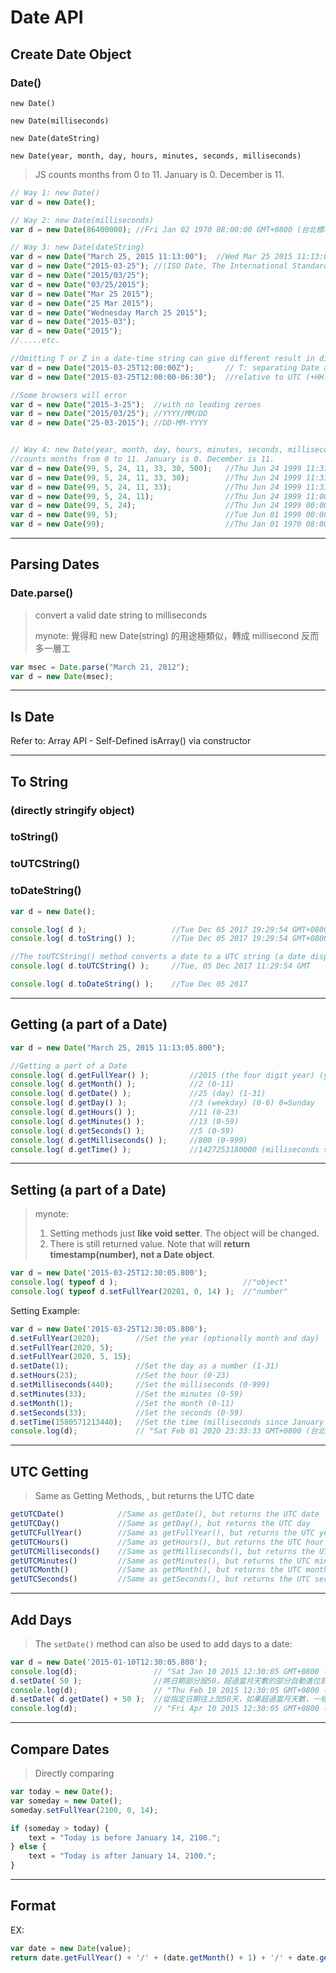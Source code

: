 # Date API

## Create Date Object

### Date()

`new Date()`

`new Date(milliseconds)`

`new Date(dateString)`

`new Date(year, month, day, hours, minutes, seconds, milliseconds)`

> JS counts months from 0 to 11. January is 0. December is 11.

````js
// Way 1: new Date()
var d = new Date();

// Way 2: new Date(milliseconds)
var d = new Date(86400000); //Fri Jan 02 1970 08:00:00 GMT+0800 (台北標準時間)

// Way 3: new Date(dateString)
var d = new Date("March 25, 2015 11:13:00");  //Wed Mar 25 2015 11:13:00 GMT+0800 (台北標準時間)
var d = new Date("2015-03-25"); //(ISO Date, The International Standard)
var d = new Date("2015/03/25");
var d = new Date("03/25/2015");
var d = new Date("Mar 25 2015");
var d = new Date("25 Mar 2015");
var d = new Date("Wednesday March 25 2015");
var d = new Date("2015-03");
var d = new Date("2015");
//.....etc.

//Omitting T or Z in a date-time string can give different result in different browser.
var d = new Date("2015-03-25T12:00:00Z");       // T: separating Date and time; Z: UTC time
var d = new Date("2015-03-25T12:00:00-06:30");  //relative to UTC (+HH:MM or -HH:MM)

//Some browsers will error
var d = new Date("2015-3-25");  //with no leading zeroes
var d = new Date("2015/03/25"); //YYYY/MM/DD
var d = new Date("25-03-2015"); //DD-MM-YYYY


// Way 4: new Date(year, month, day, hours, minutes, seconds, milliseconds)
//counts months from 0 to 11. January is 0. December is 11.
var d = new Date(99, 5, 24, 11, 33, 30, 500);   //Thu Jun 24 1999 11:33:30 GMT+0800 (台北標準時間)
var d = new Date(99, 5, 24, 11, 33, 30);        //Thu Jun 24 1999 11:33:30 GMT+0800 (台北標準時間)
var d = new Date(99, 5, 24, 11, 33);            //Thu Jun 24 1999 11:33:00 GMT+0800 (台北標準時間)
var d = new Date(99, 5, 24, 11);                //Thu Jun 24 1999 11:00:00 GMT+0800 (台北標準時間)
var d = new Date(99, 5, 24);                    //Thu Jun 24 1999 00:00:00 GMT+0800 (台北標準時間)
var d = new Date(99, 5);                        //Tue Jun 01 1999 00:00:00 GMT+0800 (台北標準時間)
var d = new Date(99);                           //Thu Jan 01 1970 08:00:00 GMT+0800 (台北標準時間) (incorrect)
````



----

## Parsing Dates

### Date.parse()

> convert a valid date string to milliseconds
>
> mynote:
> 覺得和 new Date(string) 的用途極類似，轉成 millisecond 反而多一層工

```js
var msec = Date.parse("March 21, 2012");
var d = new Date(msec);
```

----

## Is Date

Refer to: Array API - Self-Defined isArray() via constructor

----

## To String

### (directly stringify object)

### toString()

### toUTCString()

### toDateString()

````js
var d = new Date();

console.log( d );                   //Tue Dec 05 2017 19:29:54 GMT+0800 (台北標準時間)
console.log( d.toString() );        //Tue Dec 05 2017 19:29:54 GMT+0800 (台北標準時間)

//The toUTCString() method converts a date to a UTC string (a date display standard).
console.log( d.toUTCString() );     //Tue, 05 Dec 2017 11:29:54 GMT

console.log( d.toDateString() );    //Tue Dec 05 2017
````



----

## Getting (a part of a Date)

````js
var d = new Date("March 25, 2015 11:13:05.800");

//Getting a part of a Date
console.log( d.getFullYear() );         //2015 (the four digit year) (yyyy)
console.log( d.getMonth() );            //2 (0-11)
console.log( d.getDate() );             //25 (day) (1-31)
console.log( d.getDay() );              //3 (weekday) (0-6) 0=Sunday
console.log( d.getHours() );            //11 (0-23)
console.log( d.getMinutes() );          //13 (0-59)
console.log( d.getSeconds() );          //5 (0-59)
console.log( d.getMilliseconds() );     //800 (0-999)
console.log( d.getTime() );             //1427253180000 (milliseconds since January 1, 1970)
````



----

## Setting (a part of a Date)

> mynote:
>
> 1. Setting methods just __like void setter__. The object will be changed.
> 2. There is still returned value. Note that will __return timestamp(number), not a Date object__.

````js
var d = new Date('2015-03-25T12:30:05.800');
console.log( typeof d );                            //"object"
console.log( typeof d.setFullYear(20201, 0, 14) );  //"number"
````



Setting Example:

````js
var d = new Date('2015-03-25T12:30:05.800');
d.setFullYear(2020);        //Set the year (optionally month and day)
d.setFullYear(2020, 5);
d.setFullYear(2020, 5, 15);
d.setDate(1);               //Set the day as a number (1-31)
d.setHours(23);             //Set the hour (0-23)
d.setMilliseconds(440);     //Set the milliseconds (0-999)
d.setMinutes(33);           //Set the minutes (0-59)
d.setMonth(1);              //Set the month (0-11)
d.setSeconds(33);           //Set the seconds (0-59)
d.setTime(1580571213440);   //Set the time (milliseconds since January 1, 1970)
console.log(d);             // "Sat Feb 01 2020 23:33:33 GMT+0800 (台北標準時間)"
````



----

## UTC Getting

> Same as Getting Methods, , but returns the UTC date

````js
getUTCDate()            //Same as getDate(), but returns the UTC date
getUTCDay()             //Same as getDay(), but returns the UTC day
getUTCFullYear()        //Same as getFullYear(), but returns the UTC year
getUTCHours()           //Same as getHours(), but returns the UTC hour
getUTCMilliseconds()    //Same as getMilliseconds(), but returns the UTC milliseconds
getUTCMinutes()         //Same as getMinutes(), but returns the UTC minutes
getUTCMonth()           //Same as getMonth(), but returns the UTC month
getUTCSeconds()         //Same as getSeconds(), but returns the UTC seconds
````



----

## Add Days

> The `setDate()` method can also be used to add days to a date:

````js
var d = new Date('2015-01-10T12:30:05.800');
console.log(d);                 // "Sat Jan 10 2015 12:30:05 GMT+0800 (台北標準時間)"
d.setDate( 50 );                //將日期部分設50，超過當月天數的部分自動進位到下個月
console.log(d);                 // "Thu Feb 19 2015 12:30:05 GMT+0800 (台北標準時間)"
d.setDate( d.getDate() + 50 );  //從指定日期往上加50天，如果超過當月天數，一樣自動進位
console.log(d);                 // "Fri Apr 10 2015 12:30:05 GMT+0800 (台北標準時間)"
````

----

## Compare Dates

> Directly comparing

````js
var today = new Date();
var someday = new Date();
someday.setFullYear(2100, 0, 14);

if (someday > today) {
    text = "Today is before January 14, 2100.";
} else {
    text = "Today is after January 14, 2100.";
}
````



----

## Format

EX:

````js
var date = new Date(value);
return date.getFullYear() + '/' + (date.getMonth() + 1) + '/' + date.getDate();
````
